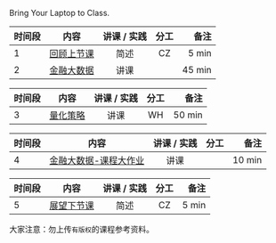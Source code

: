 
Bring Your Laptop to Class. 


|  时间段  |  内容    |   讲课 / 实践   |  分工  |  备注   |
| :---     |    :----:    |   :----:    |    :----:    |       ---: |
|    1     | [回顾上节课](../WW8/WW8-Plan.md)     | 简述 |     CZ     |    5  min  |
|    2     | [金融大数据](../../../learnFBD/9-FBD.md)  |  讲课   |          |   45 min    |

|  时间段  |  内容    |   讲课 / 实践   |  分工  |  备注   |
| :---     |    :----:    |   :----:    |    :----:    |       ---: |
|    3     | [量化策略](../../../learnQuant/WW9-Quant.md)   |  讲课  |     WH       |   50 min    |

|  时间段  |  内容    |   讲课 / 实践   |  分工  |  备注   |
| :---     |    :----:    |   :----:    |    :----:    |       ---: |
|    4     | [金融大数据-课程大作业](../../../learnFBD/H-课程大作业-FBD-V7.pdf)  |  讲课   |          |   10 min    |

|  时间段  |  内容    |   讲课 / 实践   |  分工  |  备注   |
| :---     |    :----:    |   :----:    |    :----:    |       ---: |
|    5     | [展望下节课](../../Part2/WW10/WW10-Plan.md)     | 简述 |  CZ  |  5 min  |



大家注意：勿上传``有版权``的课程参考资料。
